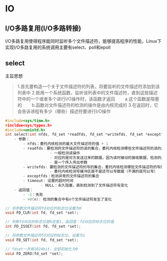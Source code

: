 # IO

## I/O多路复用(I/O多路转接)

I/O多路复用使得程序能同时监听多个文件描述符，能够提高程序的性能，Linux下实现I/O多路复用的系统调用主要有select、poll和epoll

## select

主旨思想
> 1.首先要构造一个关于文件描述符的列表，将要监听的文件描述符添加到该列表中
> 2.抵用一个系统函数，监听该列表中的文件描述符，直到这些描述符中的一个或者多个进行I/O操作时，该函数才返回
> &emsp;&emsp;a.这个函数是阻塞的
> &emsp;&emsp;b.函数对文件描述符的检测的操作是由内核完成的
> 3.在返回时，它会告诉进程有多少（哪些）描述符要进行I/O操作

```cpp
#include<sys/time.h>
#incldue<sys/types.h>
#include<unistd.h>
int select(int nfds, fd_set *readfds, fd_set *writefds, fd_set *exceptfds, struct timeval *timeout);
    - 参数：
        - nfds：委托内核检测的最大文件描述符的值 + 1
        - readfds：要检测的文件描述符的读的集合，委托内核检测哪些文件描述符的读的属性
                    - 一般检测读操作
                    - 对应的是对方发送过来的数据，因为读时被动的接收数据，检测的是读缓冲区
                    - 是一个传入传出参数
        - writefds: 要检测的文件描述符的写的集合，委托内核检测哪些文件描述符的写的属性
                    - 委托内核检测写缓冲区是不是还可以写数据（不满的就可以写）
        - exceptfds：检测异常的文件描述符的集合
        - timeout: 设置的超时时间
                - NULL：永久阻塞，直到检测到了文件描述符有变化
    - 返回值：
        - -1：失败
        - >0(n): 检测的集合中有n个文件描述符发生了变化

// 将参数文件描述符fd对应的标志位设置为0
void FD_CLR(int fd, fd_set *set);

// 判断fd对应的标志位是0还是1，返回值：fd对应的标志位的值
int FD_ISSET(int fd, fd_set *set);

// 将参数文件描述符fd对应的标志位，设置为1
void FD_SET(int fd, fd_set *set);

// fdset一共有1024bit，全部初始化为0
void FD_ZERO(fd_set *set);
```
